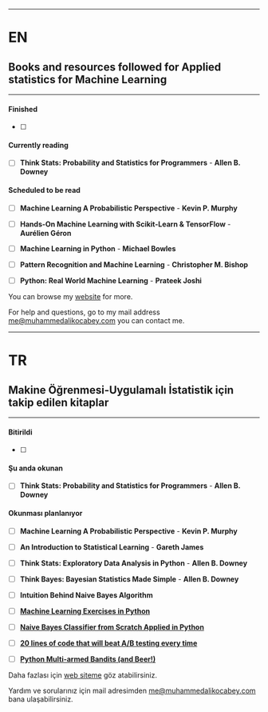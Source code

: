 ------------------

# EN
## Books and resources followed for Applied statistics for Machine Learning


------------------

#### Finished
- [ ] 


#### Currently reading
- [ ] **Think Stats: Probability and Statistics for Programmers** - **Allen B. Downey**


#### Scheduled to be read
- [ ] **Machine Learning A Probabilistic Perspective** - **Kevin P. Murphy**
- [ ] **Hands-On Machine Learning with Scikit-Learn & TensorFlow** - **Aurélien Géron**
- [ ] **Machine Learning in Python** - **Michael Bowles**
- [ ] **Pattern Recognition and Machine Learning** - **Christopher M. Bishop**
- [ ] **Python: Real World Machine Learning** - **Prateek Joshi**





You can browse my [website](https://www.muhammedalikocabey.com/blog) for more.

For help and questions, go to my mail address [me@muhammedalikocabey.com](mailto:me@muhammedalikocabey.com) you can contact me.





------------------

# TR
## Makine Öğrenmesi-Uygulamalı İstatistik için takip edilen kitaplar 

------------------

#### Bitirildi
- [ ] 


#### Şu anda okunan
- [ ] **Think Stats: Probability and Statistics for Programmers** - **Allen B. Downey**


#### Okunması planlanıyor
- [ ] **Machine Learning A Probabilistic Perspective** - **Kevin P. Murphy**
- [ ] **An Introduction to Statistical Learning** - **Gareth James**
- [ ] **Think Stats: Exploratory Data Analysis in Python** - **Allen B. Downey**
- [ ] **Think Bayes: Bayesian Statistics Made Simple** - **Allen B. Downey**
- [ ] **Intuition Behind Naive Bayes Algorithm**
- [ ] **[Machine Learning Exercises in Python](https://www.johnwittenauer.net/machine-learning-exercises-in-python-part-1/)**
- [ ] **[Naive Bayes Classifier from Scratch Applied in Python](https://chrisalbon.com/machine_learning/naive_bayes/naive_bayes_classifier_from_scratch/#:~:text=Naive%20bayes%20is%20simple%20classifier,a%20previously%20unseen%20data%20point.)**
- [ ] **[20 lines of code that will beat A/B testing every time](http://stevehanov.ca/blog/?id=132)**
- [ ] **[Python Multi-armed Bandits (and Beer!)](http://blog.yhat.com/posts/the-beer-bandit.html)**





Daha fazlası için [web siteme](https://www.muhammedalikocabey.com/blog) göz atabilirsiniz.

Yardım ve sorularınız için mail adresimden [me@muhammedalikocabey.com](mailto:me@muhammedalikocabey.com) bana ulaşabilirsiniz.





